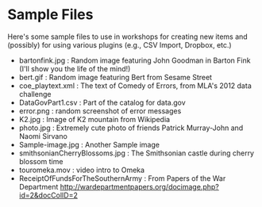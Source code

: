 # Sample Files

Here's some sample files to use in workshops for creating new items and (possibly) for using various plugins (e.g., CSV Import, Dropbox, etc.)

* bartonfink.jpg : Random image featuring John Goodman in Barton Fink (I'll show you the life of the mind!)
* bert.gif : Random image featuring Bert from Sesame Street
* coe_playtext.xml : The text of Comedy of Errors, from MLA's 2012 data challenge
* DataGovPart1.csv : Part of the catalog for data.gov
* error.png : random screenshot of error messages
* K2.jpg : Image of K2 mountain from Wikipedia
* photo.jpg : Extremely cute photo of friends Patrick Murray-John and Naomi Sirvano
* Sample-image.jpg : Another Sample image
* smithsonianCherryBlossoms.jpg : The Smithsonian castle during cherry blossom time
* touromeka.mov : video intro to Omeka
* ReceiptOfFundsForTheSouthernArmy : From Papers of the War Department http://wardepartmentpapers.org/docimage.php?id=2&docColID=2